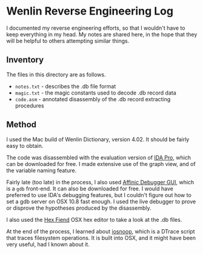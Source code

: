 # Wenlin Reverse Engineering Log

I documented my reverse engineering efforts, so that I wouldn't have to keep
everything in my head. My notes are shared here, in the hope that they will be
helpful to others attempting similar things.

## Inventory

The files in this directory are as follows.

* `notes.txt` - describes the .db file format
* `magic.txt` - the magic constants used to decode .db record data
* `code.asm` - annotated disassembly of the .db record extracting procedures

## Method

I used the Mac build of Wenlin Dictionary, version 4.02. It should be fairly
easy to obtain.

The code was disassembled with the evaluation version of
[IDA Pro](http://www.hex-rays.com/products/ida/), which can be downloaded for
free. I made extensive use of the graph view, and of the variable naming
feature.

Fairly late (too late) in the process, I also used
[Affinic Debugger GUI](http://www.affinic.com/?page_id=109), which is a `gdb`
front-end. It can also be downloaded for free. I would have preferred to use
IDA's debugging features, but I couldn't figure out how to set a gdb server
on OSX 10.8 fast enough. I used the live debugger to prove or disprove the
hypotheses produced by the disassembly.

I also used the [Hex Fiend](http://ridiculousfish.com/hexfiend/) OSX hex editor
to take a look at the .db files.

At the end of the process, I learned about
[iosnoop](http://www.brendangregg.com/DTrace/iosnoop_example.html), which is
a DTrace script that traces filesystem operations. It is built into OSX, and it
might have been very useful, had I known about it.
